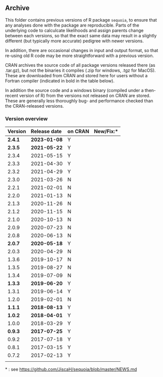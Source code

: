 
## Archive
This folder contains previous versions of R package `sequoia`, to ensure that any analyses done with the package are reproducible. Parts of the underlying code to calculcate likelihoods and assign parents change between each versions, so that the exact same data may result in a slightly different (but typically more accurate) pedigree with newer versions. 

In addition, there are occasional changes in input and output format, so that re-using old R code may be more straightforward with a previous version. 

CRAN archives the source code of all package versions released there (as .tar.gz), but not the binaries it compiles (.zip for windows, .tgz for MacOS). These are downloaded from CRAN and stored here for users without a Fortran compiler (indicated in bold in the table below).  

In addition the source code and a windows binary (compiled under a then-recent version of R) from the versions not released on CRAN are stored. These are generally less thoroughly bug- and performance checked than the CRAN-released versions.  


### Version overview

| Version | Release date | on CRAN  | New/Fix:\*  |
|:---|:---|:---|:---|
| **2.4.1** | **2023-01-08**  | Y   | |
| **2.3.5** | **2021-05-22**  | Y   | |
| 2.3.4 | 2021-05-15  | Y   | |
| 2.3.3  | 2021-04-30  | Y  |   | 
| 2.3.2  | 2021-04-29  | Y  |   |
| 2.3.0  | 2021-03-26  | N  |   |
| 2.2.1  | 2021-02-01  | N  |   |
| 2.2.0  | 2021-01-13  | N  |   |
| 2.1.3  | 2020-11-26  | N  |   |
| 2.1.2  | 2020-11-15  | N  |   |
| 2.1.0  | 2020-10-13  | N  |   |
| 2.0.9  | 2020-07-23   | N  |   |
| 2.0.8  | 2020-06-13  | N  |   |
| **2.0.7**  | **2020-05-18**  | Y  |   |
| 2.0.3  | 2020-04-29  | N  |   |
| 1.3.6  | 2019-10-17  | N  |   |
| 1.3.5  | 2019-08-27  | N  |   |
| 1.3.4  | 2019-07-09  | N  |   |
| **1.3.3**  | **2019-06-20**  | Y  |   |
| 1.3.1 | 2019-06-14  | Y  |   |
| 1.2.0  | 2019-02-01  | N  |   |
| **1.1.1** | **2018-08-13**  | Y  |   |
| **1.0.2** | **2018-04-01** | Y  |   |
| 1.0.0 | 2018-03-29 | Y  |   |
| **0.9.3** | **2017-07-25** | Y  |   |
| 0.9.2 | 2017-07-18 | Y  |   |
| 0.8.1 | 2017-03-15 | Y  |   |
| 0.7.2 | 2017-02-13 | Y  |   |
|   |   |   |   |


\* : see https://github.com/JiscaH/sequoia/blob/master/NEWS.md 
